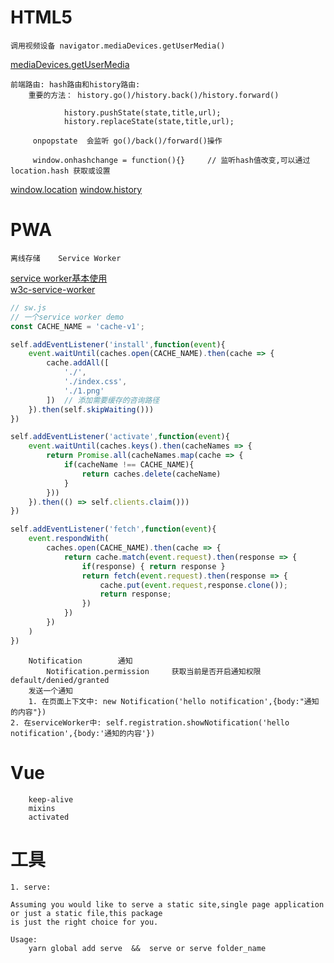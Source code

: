 # HTML5

    调用视频设备 navigator.mediaDevices.getUserMedia()
    
[mediaDevices.getUserMedia](https://developer.mozilla.org/zh-CN/docs/Web/API/MediaDevices/getUserMedia)

    前端路由: hash路由和history路由:
        重要的方法： history.go()/history.back()/history.forward()
        
				history.pushState(state,title,url);
				history.replaceState(state,title,url);
				
		 onpopstate  会监听 go()/back()/forward()操作

		 window.onhashchange = function(){}     // 监听hash值改变,可以通过location.hash 获取或设置
                 
[window.location](https://developer.mozilla.org/zh-CN/docs/Web/API/Location)
[window.history](https://developer.mozilla.org/zh-CN/docs/Web/API/History_API)
    

# PWA

    离线存储    Service Worker
[service worker基本使用](https://googlechrome.github.io/samples/service-worker/basic/index.html)     
[w3c-service-worker](https://w3c.github.io/ServiceWorker/#motivations)
```js
// sw.js
// 一个service worker demo
const CACHE_NAME = 'cache-v1';

self.addEventListener('install',function(event){
	event.waitUntil(caches.open(CACHE_NAME).then(cache => {
		cache.addAll([
			'./',
			'./index.css',
			'./1.png'
		])	// 添加需要缓存的咨询路径
	}).then(self.skipWaiting()))
})

self.addEventListener('activate',function(event){
	event.waitUntil(caches.keys().then(cacheNames => {
		return Promise.all(cacheNames.map(cache => {
			if(cacheName !== CACHE_NAME){
				return caches.delete(cacheName)
			}
		}))
	}).then(() => self.clients.claim()))
})

self.addEventListener('fetch',function(event){
	event.respondWith(
		caches.open(CACHE_NAME).then(cache => {
			return cache.match(event.request).then(response => {
				if(response) { return response }
				return fetch(event.request).then(response => {
					cache.put(event.request,response.clone());
					return response;
				})
			})
		})
	)
})
```
		Notification		通知
			Notification.permission		获取当前是否开启通知权限	default/denied/granted
		发送一个通知
		1. 在页面上下文中: new Notification('hello notification',{body:"通知的内容"})
    2. 在serviceWorker中: self.registration.showNotification('hello notification',{body:'通知的内容'})
	
# Vue
	
		keep-alive
		mixins
		activated
		
# 工具
    
    1. serve:   
        
    Assuming you would like to serve a static site,single page application or just a static file,this package
    is just the right choice for you.
    
    Usage:
        yarn global add serve  &&  serve or serve folder_name
     
        
    
    
    
    
    
    
    
    
    
    
    
    
    
    
    
    
    
    
    
    
    
    
    
    